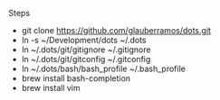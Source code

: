 Steps
- git clone https://github.com/glauberramos/dots.git
- ln -s ~/Development/dots ~/.dots
- ln ~/.dots/git/gitignore ~/.gitignore
- ln ~/.dots/git/gitconfig ~/.gitconfig
- ln ~/.dots/bash/bash_profile ~/.bash_profile
- brew install bash-completion
- brew install vim
